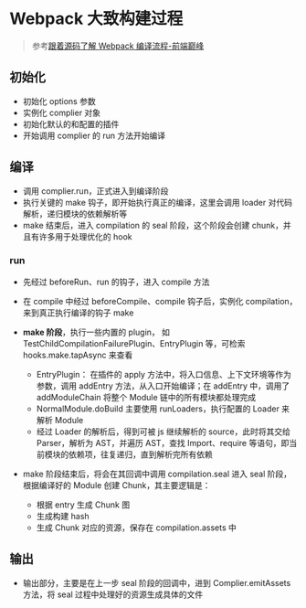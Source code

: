 # Webpack 大致构建过程

> 参考[跟着源码了解 Webpack 编译流程-前端巅峰](https://mp.weixin.qq.com/s/Oes6yI2XCKXKLQSijNNjGQ?st=25D6B8745162BBA43B557AA00DB08E1B72D2699A6D5228E6E1360E83D39E37466280B76D343C9BDF30CEE5B43AE327429C464C33763883385BC1E21AA55957CAFAB34ED65BF7D59CC1552833D08D230EA8158B810BE96DFBD7BD96508491AF044168484699391D687385AD2A8DB10029AF6E266A4FFA9B24AAD9742C865456B9837F9680B9A994D1D7CCA9D61F3161782BEEF57F1A26335FBCB6DECD8F88117F4E00642FEFC2958E574261EB44C8BEAB6D914850A627DFAB2A3B71631A9AB3AB&vid=1688853527239128&cst=DEA82C7FE4BBD00DDE1A1F0CB6F5D3EEF7E7B0FC39C600A898DCE0A2CCC4971BC554F9191CB500E8240D4B9277397708&deviceid=935d7942-b09f-4038-b6eb-c5f25ce0db0a&version=3.1.18.90318&platform=mac)

## 初始化

- 初始化 options 参数
- 实例化 complier 对象
- 初始化默认的和配置的插件
- 开始调用 complier 的 run 方法开始编译

## 编译

- 调用 complier.run，正式进入到编译阶段
- 执行关键的 make 钩子，即开始执行真正的编译，这里会调用 loader 对代码解析，递归模块的依赖解析等
- make 结束后，进入 compilation 的 seal 阶段，这个阶段会创建 chunk，并且有许多用于处理优化的 hook

### run

- 先经过 beforeRun、run 的钩子，进入 compile 方法
- 在 compile 中经过 beforeCompile、compile 钩子后，实例化 compilation，来到真正执行编译的钩子 make
- **make 阶段**，执行一些内置的 plugin， 如 TestChildCompilationFailurePlugin、EntryPlugin 等，可检索 hooks.make.tapAsync 来查看

  - EntryPlugin： 在插件的 apply 方法中，将入口信息、上下文环境等作为参数，调用 addEntry 方法，从入口开始编译；在 addEntry 中，调用了 addModuleChain 将整个 Module 链中的所有模块都处理完成
  - NormalModule.doBuild 主要使用 runLoaders，执行配置的 Loader 来解析 Module
  - 经过 Loader 的解析后，得到可被 js 继续解析的 source，此时将其交给 Parser，解析为 AST，并遍历 AST，查找 Import、require 等语句，即当前模块的依赖项，往复递归，直到解析完所有依赖

- make 阶段结束后，将会在其回调中调用 compilation.seal 进入 seal 阶段，根据编译好的 Module 创建 Chunk，其主要逻辑是：
  - 根据 entry 生成 Chunk 图
  - 生成构建 hash
  - 生成 Chunk 对应的资源，保存在 compilation.assets 中

## 输出

- 输出部分，主要是在上一步 seal 阶段的回调中，进到 Complier.emitAssets 方法，将 seal 过程中处理好的资源生成具体的文件
